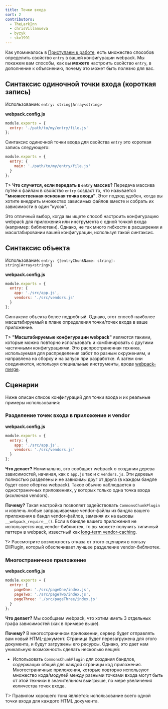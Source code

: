 ```yaml
---
title: Точки входа
sort: 2
contributors:
  - TheLarkInn
  - chrisVillanueva
  - byzyk
  - skv1991
---
```


Как упоминалось в [Приступаем к работе](/guides/getting-started/#using-a-configuration), есть множество способов определить свойство `entry` в вашей конфигурации webpack. Мы покажем вам способы, как вы **можете** настроить свойство `entry`, в дополнение к объяснению, почему это может быть полезно для вас.


## Синтаксис одиночной точки входа (короткая запись)

Использование: `entry: string|Array<string>`

**webpack.config.js**

```javascript
module.exports = {
  entry: './path/to/my/entry/file.js'
};
```

Синтаксис одиночной точки входа для свойства `entry` это короткая запись следующего:

```javascript
module.exports = {
  entry: {
    main: './path/to/my/entry/file.js'
  }
};
```

T> **Что случится, если передать в `entry` массив?** Передача массива путей к файлам в свойство `entry` создаст то, что называется **"множественная основная точка входа"**. Этот подход удобен, когда вы хотите внедрить множество зависимых файлов вместе и собрать их зависимости в один "кусок".

Это отличный выбор, когда вы ищете способ настроить конфигурацию webpack для приложения или инструмента с одной точкой входа (например: библиотеки). Однако, не так много гибкости в расширении и масштабировании вашей конфигурации, используя такой синтаксис.


## Синтаксис объекта

Использование: `entry: {[entryChunkName: string]: string|Array<string>}`

**webpack.config.js**

```javascript
module.exports = {
  entry: {
    app: './src/app.js',
    vendors: './src/vendors.js'
  }
};
```

Синтаксис объекта более подробный. Однако, этот способ наиболее масштабируемый в плане определения точки/точек входа в ваше приложение.

T> **"Масштабируемые конфигурации webpack"** являются такими, которые можно повторно использовать и комбинировать с другими частичными конфигурациями. Это распространенная техника, используемая для распределения забот по разным окружениям, и направлена на сборку и на запуск при разработке. А затем они соединяются, используя специальные инструменты, вроде [webpack-merge](https://github.com/survivejs/webpack-merge).


## Сценарии

Ниже описан список конфигураций для точки входа и их реальные примеры использования:


### Разделение точек входа в приложение и vendor

**webpack.config.js**

```javascript
module.exports = {
  entry: {
    app: './src/app.js',
    vendors: './src/vendors.js'
  }
};
```

**Что делает?** Номинально, это сообщает webpack о создании дерева зависимостей, начиная, как с `app.js` так и с `vendors.js`. Эти деревья полностью разделены и не зависимы друг от друга (в каждом бандле будет свое обертка webpack). Такое обычно наблюдается в одностраничных приложениях, у которых только одна точка входа (исключая vendors).

**Почему?** Такая настройка позволяет задействовать `CommonsChunkPlugin` и извлечь любые запрашиваемые vendor-файлы из бандла вашего приложения в бандл vendor-файлов, заменяя их на вызовы `__webpack_require__()`. Если в бандле вашего приложения не используется код vendor-библиотек, то вы можете получить типичный паттерн в webpack, известный как [long-term vendor-caching](/guides/caching).

?> Рассмотрите возможность отказа от этого сценария в пользу DllPlugin, который обеспечивает лучшее разделение vendor-библиотек.


### Многостраничное приложение

**webpack.config.js**

```javascript
module.exports = {
  entry: {
    pageOne: './src/pageOne/index.js',
    pageTwo: './src/pageTwo/index.js',
    pageThree: './src/pageThree/index.js'
  }
};
```

**Что делает?** Мы сообщаем webpack, что хотим иметь 3 отдельных графа зависимостей (как в примере выше).

**Почему?** В многостраничном приложении, сервер будет отправлять вам новый HTML-документ. Страница будет перезагружена для этого документа, и будут загружены его ресурсы. Однако, это дает нам уникальную возможность сделать несколько вещей:

- Использовать `CommonsChunkPlugin` для создания бандлов, содержащих общий для каждой страницы код приложения. Многостраничные приложения, которые повторно используют множество кода/модулей между разными точками входа могут быть от этой техники в значительном выигрыше, по мере увеличения количества точек входа.

T> Правилом хорошего тона является: использование всего одной точки входа для каждого HTML документа.
